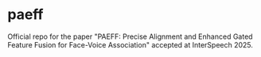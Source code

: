 # paeff
Official repo for the paper "PAEFF: Precise Alignment and Enhanced Gated Feature Fusion for Face-Voice Association" accepted at InterSpeech 2025.

